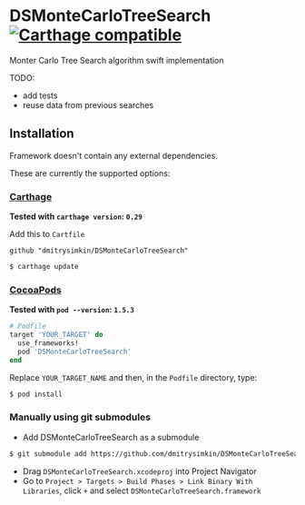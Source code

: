 # DSMonteCarloTreeSearch [![Carthage compatible](https://img.shields.io/badge/Carthage-compatible-4BC51D.svg?style=flat)](https://github.com/Carthage/Carthage)
Monter Carlo Tree Search algorithm swift implementation

TODO:
- add tests
- reuse data from previous searches

## Installation

Framework doesn't contain any external dependencies.

These are currently the supported options:


### [Carthage](https://github.com/Carthage/Carthage)

**Tested with `carthage version`: `0.29`**

Add this to `Cartfile`

```
github "dmitrysimkin/DSMonteCarloTreeSearch"
```

```bash
$ carthage update
```

### [CocoaPods](https://guides.cocoapods.org/using/using-cocoapods.html)

**Tested with `pod --version`: `1.5.3`**

```ruby
# Podfile
target 'YOUR_TARGET' do
  use_frameworks!
  pod 'DSMonteCarloTreeSearch'
end

```

Replace `YOUR_TARGET_NAME` and then, in the `Podfile` directory, type:

```bash
$ pod install
```

### Manually using git submodules

* Add DSMonteCarloTreeSearch as a submodule

```bash
$ git submodule add https://github.com/dmitrysimkin/DSMonteCarloTreeSearch.git
```

* Drag `DSMonteCarloTreeSearch.xcodeproj` into Project Navigator
* Go to `Project > Targets > Build Phases > Link Binary With Libraries`, click `+` and select `DSMonteCarloTreeSearch.framework`

